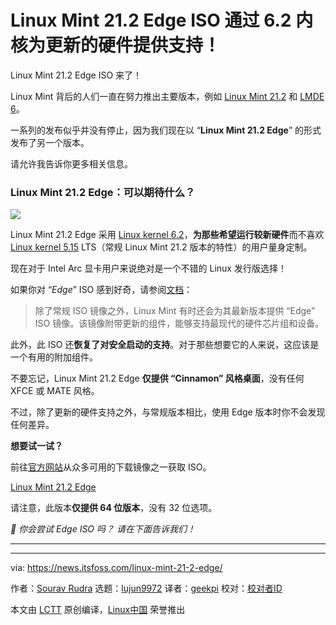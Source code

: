 [#]: subject: "Linux Mint 21.2 Edge ISO Empowers Newer Hardware with Kernel 6.2!"
[#]: via: "https://news.itsfoss.com/linux-mint-21-2-edge/"
[#]: author: "Sourav Rudra https://news.itsfoss.com/author/sourav/"
[#]: collector: "lujun9972/lctt-scripts-1693450080"
[#]: translator: "geekpi"
[#]: reviewer: " "
[#]: publisher: " "
[#]: url: " "

Linux Mint 21.2 Edge ISO 通过 6.2 内核为更新的硬件提供支持！
======
Linux Mint 21.2 Edge ISO 来了！

Linux Mint 背后的人们一直在努力推出主要版本，例如 [Linux Mint 21.2][1] 和 [LMDE 6][2]。

一系列的发布似乎并没有停止，因为我们现在以 “**Linux Mint 21.2 Edge**” 的形式发布了另一个版本。

请允许我告诉你更多相关信息。

### Linux Mint 21.2 Edge：可以期待什么？

![][3]

Linux Mint 21.2 Edge 采用 [Linux kernel 6.2][4]，**为那些希望运行较新硬件**而不喜欢 [Linux kernel 5.15][5] LTS（常规 Linux Mint 21.2 版本的特性）的用户量身定制。

现在对于 Intel Arc 显卡用户来说绝对是一个不错的 Linux 发行版选择！

如果你对 “_Edge_” ISO 感到好奇，请参阅[文档][6]：

> 除了常规 ISO 镜像之外，Linux Mint 有时还会为其最新版本提供 “Edge” ISO 镜像。该镜像附带更新的组件，能够支持最现代的硬件芯片组和设备。

此外，此 ISO 还**恢复了对安全启动的支持**。对于那些想要它的人来说，这应该是一个有用的附加组件。

不要忘记，Linux Mint 21.2 Edge **仅提供 “Cinnamon” 风格桌面**，没有任何 XFCE 或 MATE 风格。

不过，除了更新的硬件支持之外，与常规版本相比，使用 Edge 版本时你不会发现任何差异。

**想要试一试？**

前往[官方网站][7]从众多可用的下载镜像之一获取 ISO。

[Linux Mint 21.2 Edge][7]

请注意，此版本**仅提供 64 位版本**，没有 32 位选项。

_💬 你会尝试 Edge ISO 吗？ 请在下面告诉我们！_

* * *

--------------------------------------------------------------------------------

via: https://news.itsfoss.com/linux-mint-21-2-edge/

作者：[Sourav Rudra][a]
选题：[lujun9972][b]
译者：[geekpi](https://github.com/geekpi)
校对：[校对者ID](https://github.com/校对者ID)

本文由 [LCTT](https://github.com/LCTT/TranslateProject) 原创编译，[Linux中国](https://linux.cn/) 荣誉推出

[a]: https://news.itsfoss.com/author/sourav/
[b]: https://github.com/lujun9972
[1]: https://news.itsfoss.com/linux-mint-21-2/
[2]: https://news.itsfoss.com/lmde-6/
[3]: https://news.itsfoss.com/content/images/2023/10/LinuxMint_21.2_Edge.png
[4]: https://news.itsfoss.com/linux-kernel-6-2-release/
[5]: https://news.itsfoss.com/linux-kernel-5-15-release/
[6]: https://linuxmint-user-guide.readthedocs.io/en/latest/edge.html
[7]: https://www.linuxmint.com/edition.php?id=310
